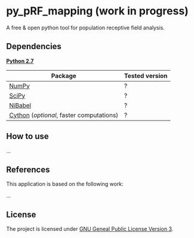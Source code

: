 # py_pRF_mapping (work in progress)
A free & open python tool for population receptive field analysis.

## Dependencies
[**Python 2.7**](https://www.python.org/download/releases/2.7/)

| Package                                                       | Tested version |
|---------------------------------------------------------------|----------------|
| [NumPy](http://www.numpy.org/)                                | ?              |
| [SciPy](http://www.scipy.org/)                                | ?              |
| [NiBabel](http://nipy.org/nibabel/)                           | ?              |
| [Cython](http://cython.org/) (*optional*, faster computations)| ?              |

## How to use

...

## References
This application is based on the following work:

...


## License

The project is licensed under [GNU Geneal Public License Version 3](http://www.gnu.org/licenses/gpl.html).
